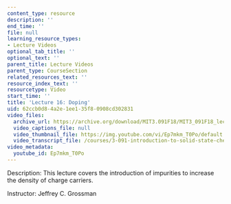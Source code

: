 ```yaml
---
content_type: resource
description: ''
end_time: ''
file: null
learning_resource_types:
- Lecture Videos
optional_tab_title: ''
optional_text: ''
parent_title: Lecture Videos
parent_type: CourseSection
related_resources_text: ''
resource_index_text: ''
resourcetype: Video
start_time: ''
title: 'Lecture 16: Doping'
uid: 62ccb0d8-4a2e-1ee1-35f8-0908cd302831
video_files:
  archive_url: https://archive.org/download/MIT3.091F18/MIT3_091F18_lec16_300k.mp4
  video_captions_file: null
  video_thumbnail_file: https://img.youtube.com/vi/Ep7mkm_T0Po/default.jpg
  video_transcript_file: /courses/3-091-introduction-to-solid-state-chemistry-fall-2018/3286012b4359c945b05e64e48fc99bfe_Ep7mkm_T0Po.pdf
video_metadata:
  youtube_id: Ep7mkm_T0Po
---
```


Description: This lecture covers the introduction of impurities to increase the density of charge carriers.

Instructor: Jeffrey C. Grossman



